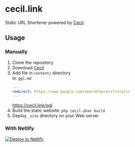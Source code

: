 # cecil.link

Static URL Shortener powered by [Cecil](https://cecil.app).

## Usage

### Manually

1. Clone the repository
2. Download [Cecil](https://cecil.app/download/)
3. Add file in `content/` directory  
   ie: `ggl.md`  
   ```yaml
   ---
   redirect: https://www.google.com/search?q=cecil+static
   ---
   ```
   https://cecil.link/ggl
4. Build the static website: `php cecil.phar build`
5. Deploy `_site` directory on your Web server

### With Netlify

[![Deploy to Netlify](https://www.netlify.com/img/deploy/button.svg)](https://app.netlify.com/start/deploy?repository=https://github.com/Cecilapp/cecil.link&stack=cms)
